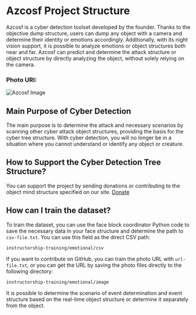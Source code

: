 # Azcosf Project Structure

Azcosf is a cyber detection toolset developed by the founder. Thanks to the objective dump structure, users can dump any object with a camera and determine their identity or emotions accordingly. Additionally, with its night vision support, it is possible to analyze emotions or object structures both near and far. Azcosf can predict and determine the attack structure or object structure by directly analyzing the object, without solely relying on the camera.

### Photo URI:
![Azcosf Image](https://gitlab.com/azencompileropensourcefoundation/cybertree-visual/-/raw/main/QUARD_OBJECTIVE.jpg)

## Main Purpose of Cyber Detection

The main purpose is to determine the attack and necessary scenarios by scanning other cyber attack object structures, providing the basis for the cyber tree structure. With cyber detection, you will no longer be in a situation where you cannot understand or identify any object or creature.

## How to Support the Cyber Detection Tree Structure?

You can support the project by sending donations or contributing to the object mind structure specified on our site.
[Donate](https://www.paypal.com/donate/?hosted_button_id=NKPHAU3NY3GZU)

## How can I train the dataset?
To train the dataset, you can use the face block coordinator Python code to save the necessary data in your face structure and determine the path to `csv-file.txt`. You can use this field as the direct CSV path: 

`instructorship-training/emotional/csv`

If you want to contribute on GitHub, you can train the photo URL with `url-file.txt`, or you can get the URL by saving the photo files directly to the following directory:

`instructorship-training/emotional/image`


It is possible to determine the scenario of event determination and event structure based on the real-time object structure or determine it separately from the object.
